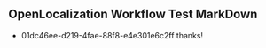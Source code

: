 ## OpenLocalization Workflow Test MarkDown
* 01dc46ee-d219-4fae-88f8-e4e301e6c2ff thanks!

<!--HONumber=Aug16_HO2-->


